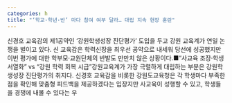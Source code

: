 ```yaml
---
categories: h
title: "‘학교·학년·반’ 마다 참여 여부 달라… 대립 지속 현장 혼란"
---
```

신경호 교육감의 제1공약인 ‘강원학생성장 진단평가’ 도입을 두고 강원 교육계가 연일 논쟁을 벌이고 있다. 신 교육감은 학력신장을 최우선 공약으로 내세워 당선에 성공했지만 이번 평가에 대한 학부모·교원단체의 반발도 만만치 않은 상황이다.■“사교육 조장·학생 서열화” vs “강원 학력 회복 시급”강원교육계가 가장 극렬하게 대립하는 부분은 강원학생성장 진단평가의 취지다. 신경호 교육감을 비롯한 강원도교육청은 각 학생마다 부족한 점을 확인해 맞춤형 피드백을 제공하겠다는 입장지만 사교육이 성행할 수 있고, 학생들을 경쟁에 내몰 수 있다는 우